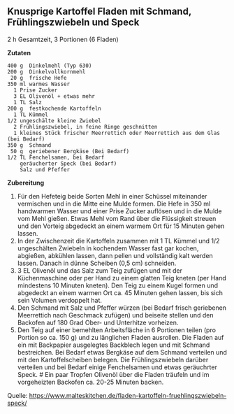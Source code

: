 Knusprige Kartoffel Fladen mit Schmand, Frühlingszwiebeln und Speck
-------------------------------------------------------------------

2 h Gesamtzeit, 3 Portionen (6 Fladen)

**Zutaten**

```
400 g  Dinkelmehl (Typ 630)
200 g  Dinkelvollkornmehl
 20 g  frische Hefe
350 ml warmes Wasser
  1 Prise Zucker
  3 EL Olivenöl + etwas mehr
  1 TL Salz
200 g  festkochende Kartoffeln
  1 TL Kümmel
1/2 ungeschälte kleine Zwiebel
  2 Frühlingszwiebel, in feine Ringe geschnitten
  1 kleines Stück frischer Meerrettich oder Meerrettich aus dem Glas (bei Bedarf)
350 g  Schmand
 50 g  geriebener Bergkäse (Bei Bedarf)
1/2 TL Fenchelsamen, bei Bedarf
    geräucherter Speck (bei Bedarf)
    Salz und Pfeffer
```

**Zubereitung**

1. Für den Hefeteig beide Sorten Mehl in einer Schüssel miteinander vermischen 
   und in die Mitte eine Mulde formen. Die Hefe in 350 ml handwarmen Wasser und 
   einer Prise Zucker auflösen und in die Mulde vom Mehl gießen. Etwas Mehl vom 
   Rand über die Flüssigkeit streuen und den Vorteig abgedeckt an einem warmem 
   Ort für 15 Minuten gehen lassen.
2. In der Zwischenzeit die Kartoffeln zusammen mit 1 TL Kümmel und 1/2 ungeschälten 
   Zwiebeln in kochendem Wasser fast gar kochen, abgießen, abkühlen lassen, dann 
   pellen und vollständig kalt werden lassen. Danach in dünne Scheiben (0,5 cm) schneiden.
3. 3 EL Olivenöl und das Salz zum Teig zufügen und mit der Küchenmaschine oder per 
   Hand zu einem glatten Teig kneten (per Hand mindestens 10 Minuten kneten). 
   Den Teig zu einem Kugel formen und abgedeckt an einem warmen Ort ca. 45 Minuten 
   gehen lassen, bis sich sein Volumen verdoppelt hat.
4. Den Schmand mit Salz und Pfeffer würzen (bei Bedarf frisch geriebenen Meerrettich 
   nach Geschmack zufügen) und beiseite stellen und den Backofen auf 180 Grad Ober- 
   und Unterhitze vorheizen.
5. Den Teig auf einer bemehlten Arbeitsfläche in 6 Portionen teilen (pro Portion so 
   ca. 150 g) und zu länglichen Fladen ausrollen. Die Fladen auf ein mit Backpapier 
   ausgelegtes Backblech legen und mit Schmand bestreichen. Bei Bedarf etwas Bergkäse 
   auf dem Schmand verteilen und mit den Kartoffelscheiben belegen. Die Frühlingszwiebeln 
   darüber verteilen und bei Bedarf einige Fenchelsamen und etwas geräuchrter Speck. #
   Ein paar Tropfen Olivenöl über die Fladen träufeln und im vorgeheizten Backofen 
   ca. 20-25 Minuten backen.

Quelle: https://www.malteskitchen.de/fladen-kartoffeln-fruehlingszwiebeln-speck/

